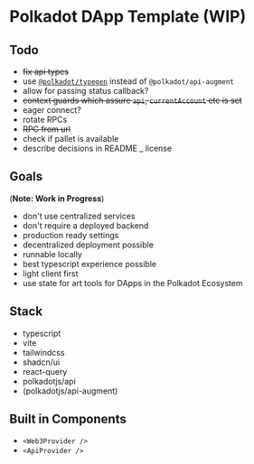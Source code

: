 # Polkadot DApp Template (WIP)

## Todo

- ~~fix api types~~
- use [`@polkadot/typegen`](https://polkadot.js.org/docs/api/examples/promise/typegen) instead of `@polkadot/api-augment`
- allow for passing status callback?
- ~~context guards which assure `api`, `currentAccount` etc is set~~
- eager connect?
- rotate RPCs
- ~~RPC from url~~
- check if pallet is available
- describe decisions in README
_ license

## Goals

(**Note: Work in Progress**)

- don't use centralized services
- don't require a deployed backend
- production ready settings
- decentralized deployment possible
- runnable locally
- best typescript experience possible
- light client first
- use state for art tools for DApps in the Polkadot Ecosystem


## Stack

- typescript
- vite
- tailwindcss
- shadcn/ui
- react-query
- polkadotjs/api
- (polkadotjs/api-augment)

## Built in Components

- `<Web3Provider />`
- `<ApiProvider />`
